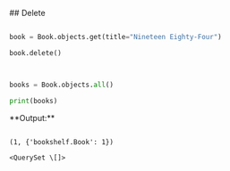 \## Delete

```python

book = Book.objects.get(title="Nineteen Eighty-Four")

book.delete()



books = Book.objects.all()

print(books)

```



\*\*Output:\*\*



```

(1, {'bookshelf.Book': 1})

<QuerySet \[]>

```

